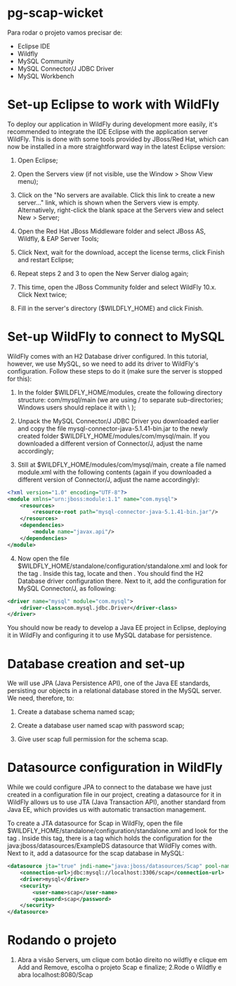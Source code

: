 # pg-scap-wicket
Para rodar o projeto vamos precisar de:

* Eclipse IDE
* Wildfly
* MySQL Community 
* MySQL Connector/J JDBC Driver
* MySQL Workbench 

# Set-up Eclipse to work with WildFly
To deploy our application in WildFly during development more easily, it's recommended to integrate the IDE Eclipse with the application server WildFly. This is done with some tools provided by JBoss/Red Hat, which can now be installed in a more straightforward way in the latest Eclipse version:

1. Open Eclipse;

2. Open the Servers view (if not visible, use the Window > Show View menu);

3. Click on the "No servers are available. Click this link to create a new server..." link, which is shown when the Servers view is empty. Alternatively, right-click the blank space at the Servers view and select New > Server;

4. Open the Red Hat JBoss Middleware folder and select JBoss AS, Wildfly, & EAP Server Tools;

5. Click Next, wait for the download, accept the license terms, click Finish and restart Eclipse;

6. Repeat steps 2 and 3 to open the New Server dialog again;

7. This time, open the JBoss Community folder and select WildFly 10.x. Click Next twice;

8. Fill in the server's directory ($WILDFLY_HOME) and click Finish.

# Set-up WildFly to connect to MySQL
WildFly comes with an H2 Database driver configured. In this tutorial, however, we use MySQL, so we need to add its driver to WildFly's configuration. Follow these steps to do it (make sure the server is stopped for this):

1. In the folder $WILDFLY_HOME/modules, create the following directory structure: com/mysql/main (we are using / to separate sub-directories; Windows users should replace it with \\ );

2. Unpack the MySQL Connector/J JDBC Driver you downloaded earlier and copy the file mysql-connector-java-5.1.41-bin.jar to the newly created folder $WILDFLY_HOME/modules/com/mysql/main. If you downloaded a different version of Connector/J, adjust the name accordingly;

3. Still at $WILDFLY_HOME/modules/com/mysql/main, create a file named module.xml with the following contents (again if you downloaded a different version of Connector/J, adjust the name accordingly):

```xml
<?xml version="1.0" encoding="UTF-8"?>
<module xmlns="urn:jboss:module:1.1" name="com.mysql">
	<resources>
		<resource-root path="mysql-connector-java-5.1.41-bin.jar"/>
	</resources>
	<dependencies>
		<module name="javax.api"/>
	</dependencies>
</module>
```

4. Now open the file $WILDFLY_HOME/standalone/configuration/standalone.xml and look for the tag <subsystem xmlns="urn:jboss:domain:datasources:4.0">. Inside this tag, locate <datasources> and then <drivers>. You should find the H2 Database driver configuration there. Next to it, add the configuration for MySQL Connector/J, as following:

```xml
<driver name="mysql" module="com.mysql">
	<driver-class>com.mysql.jdbc.Driver</driver-class>
</driver>
```

You should now be ready to develop a Java EE project in Eclipse, deploying it in WildFly and configuring it to use MySQL database for persistence. 

# Database creation and set-up
We will use JPA (Java Persistence API), one of the Java EE standards, persisting our objects in a relational database stored in the MySQL server. We need, therefore, to:

1. Create a database schema named scap;

2. Create a database user named scap with password scap;

3. Give user scap full permission for the schema scap.

# Datasource configuration in WildFly
While we could configure JPA to connect to the database we have just created in a configuration file in our project, creating a datasource for it in WildFly allows us to use JTA (Java Transaction API), another standard from Java EE, which provides us with automatic transaction management.

To create a JTA datasource for Scap in WildFly, open the file $WILDFLY_HOME/standalone/configuration/standalone.xml and look for the tag <subsystem xmlns="urn:jboss:domain:datasources:4.0">. Inside this tag, there is a <datasources> tag which holds the configuration for the java:jboss/datasources/ExampleDS datasource that WildFly comes with. Next to it, add a datasource for the scap database in MySQL:
```xml
<datasource jta="true" jndi-name="java:jboss/datasources/Scap" pool-name="ScapPool" enabled="true" use-java-context="true">
    <connection-url>jdbc:mysql://localhost:3306/scap</connection-url>
    <driver>mysql</driver>
    <security>
        <user-name>scap</user-name>
        <password>scap</password>
    </security>
</datasource>
```

# Rodando o projeto
1. Abra a visão Servers, um clique com botão direito no wildfly e clique em Add and Remove, escolha o projeto Scap e finalize;
2.Rode o Wildfly e abra localhost:8080/Scap

